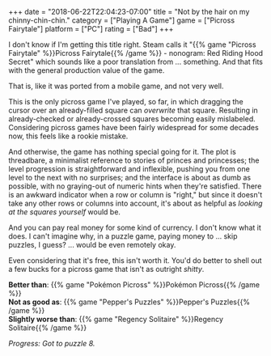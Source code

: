+++
date = "2018-06-22T22:04:23-07:00"
title = "Not by the hair on my chinny-chin-chin."
category = ["Playing A Game"]
game = ["Picross Fairytale"]
platform = ["PC"]
rating = ["Bad"]
+++

I don't know if I'm getting this title right.  Steam calls it "{{% game "Picross Fairytale" %}}Picross Fairytale{{% /game %}} - nonogram: Red Riding Hood Secret" which sounds like a poor translation from ... something.  And that fits with the general production value of the game.

That is, like it was ported from a mobile game, and not very well.

This is the only picross game I've played, so far, in which dragging the cursor over an already-filled square can <i>overwrite</i> that square.  Resulting in already-checked or already-crossed squares becoming easily mislabeled.  Considering picross games have been fairly widespread for some decades now, this feels like a rookie mistake.

And otherwise, the game has nothing special going for it.  The plot is threadbare, a minimalist reference to stories of princes and princesses; the level progression is straightforward and inflexible, pushing you from one level to the next with no surprises; and the interface is about as dumb as possible, with no graying-out of numeric hints when they're satisfied.  There is an awkward indicator when a row or column is "right," but since it doesn't take any other rows or columns into account, it's about as helpful as <i>looking at the squares yourself</i> would be.

And you can pay real money for some kind of currency.  I don't know what it does.  I can't imagine why, in a puzzle game, paying money to ... skip puzzles, I guess? ... would be even remotely okay.

Even considering that it's free, this isn't worth it.  You'd do better to shell out a few bucks for a picross game that isn't as outright <i>shitty</i>.

<b>Better than</b>: {{% game "Pokémon Picross" %}}Pokémon Picross{{% /game %}}  
<b>Not as good as</b>: {{% game "Pepper's Puzzles" %}}Pepper's Puzzles{{% /game %}}  
<b>Slightly worse than</b>: {{% game "Regency Solitaire" %}}Regency Solitaire{{% /game %}}

<i>Progress: Got to puzzle 8.</i>
